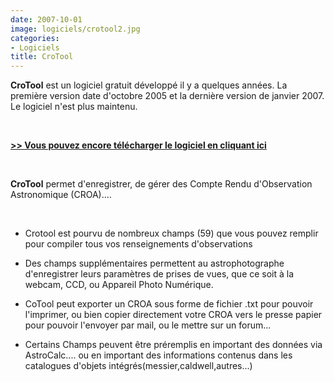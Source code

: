 ```yaml
---
date: 2007-10-01
image: logiciels/crotool2.jpg
categories: 
- Logiciels 
title: CroTool
---
```

**CroTool** est un logiciel gratuit développé il y a quelques années. La première version date d'octobre 2005 et la dernière version de janvier 2007. Le logiciel n'est plus maintenu.

&nbsp;

**[>> Vous pouvez encore télécharger le logiciel en cliquant ici](/AstroCalc.zip)**

&nbsp;

**CroTool** permet d'enregistrer, de gérer des Compte Rendu d'Observation Astronomique (CROA)....

&nbsp;


- Crotool est pourvu de nombreux champs (59) que vous pouvez
remplir pour compiler tous vos renseignements d'observations

- Des champs supplémentaires permettent au astrophotographe
d'enregistrer leurs paramètres de prises de vues,
que ce soit à la webcam, CCD, ou Appareil Photo Numérique.

- CoTool peut exporter un CROA sous forme de fichier .txt pour
pouvoir l'imprimer, ou bien copier directement votre CROA vers
le presse papier pour pouvoir l'envoyer par mail, ou le mettre sur un forum...

- Certains Champs peuvent être préremplis en important des
données via AstroCalc.... ou en important des informations
contenus dans les catalogues d'objets intégrés(messier,caldwell,autres...) 